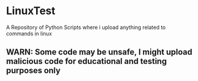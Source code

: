 # LinuxTest
A Repository of Python Scripts where i upload anything related to commands in linux  

## WARN: Some code may be unsafe, I might upload malicious code for educational and testing purposes only
